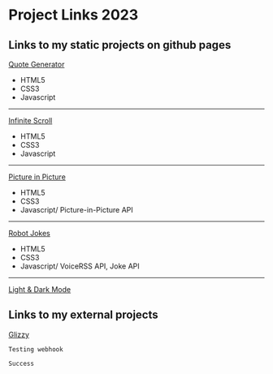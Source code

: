 # Project Links 2023
## Links to my static projects on github pages
[Quote Generator](https://cambodianjesuss.github.io/quote-generator/)
- HTML5
- CSS3
- Javascript
-----
[Infinite Scroll](https://cambodianjesuss.github.io/infinite-scroll/)
- HTML5
- CSS3
- Javascript
-----
[Picture in Picture](https://cambodianjesuss.github.io/picture-in-picture/)
- HTML5
- CSS3
- Javascript/ Picture-in-Picture API
-----
[Robot Jokes](https://cambodianjesuss.github.io/robot-jokes/)
- HTML5
- CSS3
- Javascript/ VoiceRSS API, Joke API
-----
[Light & Dark Mode](https://cambodianjesuss.github.io/light-dark-mode/)
## Links to my external projects

[Glizzy](https://stately-gaufre-22f5d3.netlify.app/)
```
Testing webhook
```
```
Success
```